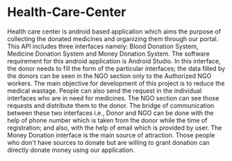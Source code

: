 # Health-Care-Center

Health care center is android based application which aims the purpose of collecting the donated medicines and organizing them through our portal. 
This API includes three interfaces namely: Blood Donation System, Medicine Donation System and Money Donation System. 
The software requirement for this android application is Android Studio. 
In this interface, the donor needs to fill the form of the particular interfaces; the data filled by the donors can be seen in the NGO section only to the Authorized NGO workers. 
The main objective for development of this project is to reduce the medical wastage. 
People can also send the request in the individual interfaces who are in need for medicines. 
The NGO section can see those requests and distribute them to the donor. 
The bridge of communication between these two interfaces i.e., Donor and NGO can be done with the help of phone number which is taken from the donor while the time of registration; and also, with the help of email which is provided by user. 
The Money Donation interface is the main source of attraction.
Those people who don't have sources to donate but are willing to grant donation can directly donate money using our application.
